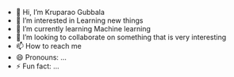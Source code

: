 - 👋 Hi, I’m Kruparao Gubbala
- 👀 I’m interested in Learning new things
- 🌱 I’m currently learning Machine learning
- 💞️ I’m looking to collaborate on something that is very interesting 
- 📫 How to reach me 
- 😄 Pronouns: ...
- ⚡ Fun fact: ...

<!---
kruparao25032003/kruparao25032003 is a ✨ special ✨ repository because its `README.md` (this file) appears on your GitHub profile.
You can click the Preview link to take a look at your changes.
--->
